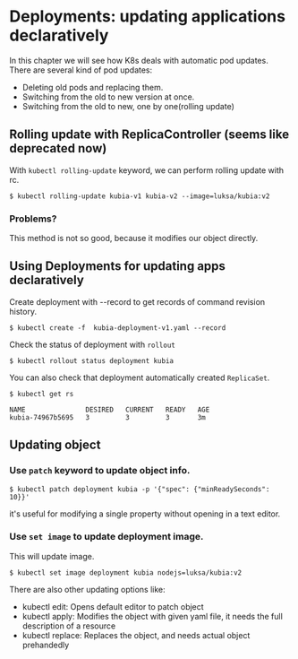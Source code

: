 # Deployments: updating applications declaratively

In this chapter we will see how K8s deals with automatic pod updates.
There are several kind of pod updates:
- Deleting old pods and replacing them.
- Switching from the old to new version at once.
- Switching from the old to new, one by one(rolling update)

## Rolling update with ReplicaController (seems like deprecated now)
With `kubectl rolling-update` keyword, we can perform rolling update with rc.
```console
$ kubectl rolling-update kubia-v1 kubia-v2 --image=luksa/kubia:v2
```
### Problems?
This method is not so good, because it modifies our object directly.

## Using Deployments for updating apps declaratively
Create deployment with --record to get records of command revision history.
```console
$ kubectl create -f  kubia-deployment-v1.yaml --record
```
Check the status of deployment with `rollout`
```console
$ kubectl rollout status deployment kubia
```
You can also check that deployment automatically created `ReplicaSet`.
```console
$ kubectl get rs

NAME               DESIRED   CURRENT   READY   AGE
kubia-74967b5695   3         3         3       3m
```

## Updating object

### Use `patch` keyword to update object info.
```console
$ kubectl patch deployment kubia -p '{"spec": {"minReadySeconds": 10}}'
```
it's useful for modifying a single property without opening in a text editor.

### Use `set image` to update deployment image.
This will update image.
```console
$ kubectl set image deployment kubia nodejs=luksa/kubia:v2
```
There are also other updating options like:
- kubectl edit: Opens default editor to patch object 
- kubectl apply: Modifies the object with given yaml file, it needs the full description of a resource
- kubectl replace: Replaces the object, and needs actual object prehandedly
